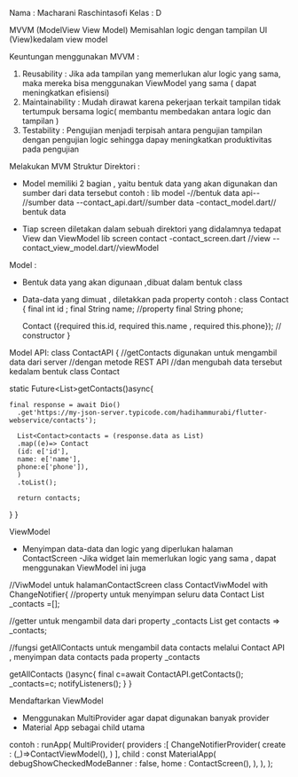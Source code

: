 Nama : Macharani Raschintasofi
Kelas : D

MVVM (ModelView View Model)
Memisahlan logic dengan tampilan UI (View)kedalam view model

Keuntungan menggunakan MVVM :

1. Reusability : Jika ada tampilan yang memerlukan alur logic yang sama, maka mereka bisa menggunakan ViewModel yang sama ( dapat meningkatkan efisiensi)
2. Maintainability : Mudah dirawat karena pekerjaan terkait tampilan tidak tertumpuk bersama logic( membantu membedakan antara logic dan tampilan )
3. Testability : Pengujian menjadi terpisah antara pengujian tampilan dengan pengujian logic sehingga dapay meningkatkan produktivitas pada pengujian

Melakukan MVM
Struktur Direktori :

- Model memiliki 2 bagian , yaitu bentuk data yang akan digunakan dan sumber dari data tersebut
  contoh :
  lib
  model -//bentuk data
  api-- //sumber data
  --contact_api.dart//sumber data
  -contact_model.dart// bentuk data

- Tiap screen diletakan dalam sebuah direktori yang didalamnya tedapat View dan ViewModel
  lib
  screen
  contact
  -contact_screen.dart //view
  --contact_view_model.dart//viewModel

Model :

- Bentuk data yang akan digunaan ,dibuat dalam bentuk class
- Data-data yang dimuat , diletakkan pada property
  contoh :
  class Contact {
  final int id ;
  final String name; //property
  final String phone;

  Contact ({required this.id, required this.name , required this.phone}); // constructor
  }

Model API:
class ContactAPI {
//getContacts digunakan untuk mengambil data dari server
//dengan metode REST API
//dan mengubah data tersebut kedalam bentuk class Contact

static Future<List<Contact>>getContacts()async{

    final response = await Dio()
      .get'https://my-json-server.typicode.com/hadihammurabi/flutter-webservice/contacts');

      List<Contact>contacts = (response.data as List)
      .map((e)=> Contact
      (id: e['id'],
      name: e['name'],
      phone:e['phone']),
      )
      .toList();

      return contacts;

}
}

ViewModel

- Menyimpan data-data dan logic yang diperlukan halaman ContactScreen
  -Jika widget lain memerlukan logic yang sama , dapat menggunakan ViewModel ini juga

//ViwModel untuk halamanContactScreen
class ContactViwModel with ChangeNotifier{
//property untuk menyimpan seluru data Contact
List<Contact> \_contacts =[];

//getter untuk mengambil data dari property \_contacts
List<Contact> get contacts => \_contacts;

//fungsi getAllContacts untuk mengambil data contacts melalui Contact API , menyimpan data contacts pada property \_contacts

getAllContacts ()async{
final c=await ContactAPI.getContacts();
\_contacts=c;
notifyListeners();
}
}

Mendaftarkan ViewModel

- Menggunakan MultiProvider agar dapat digunakan banyak provider
- Material App sebagai child utama

contoh :
runApp(
MultiProvider(
providers :[
ChangeNotifierProvider(
create : (_)=>ContactViewModel(),
)
],
child : const MaterialApp(
debugShowCheckedModeBanner : false,
home : ContactScreen(),
),
),
);
